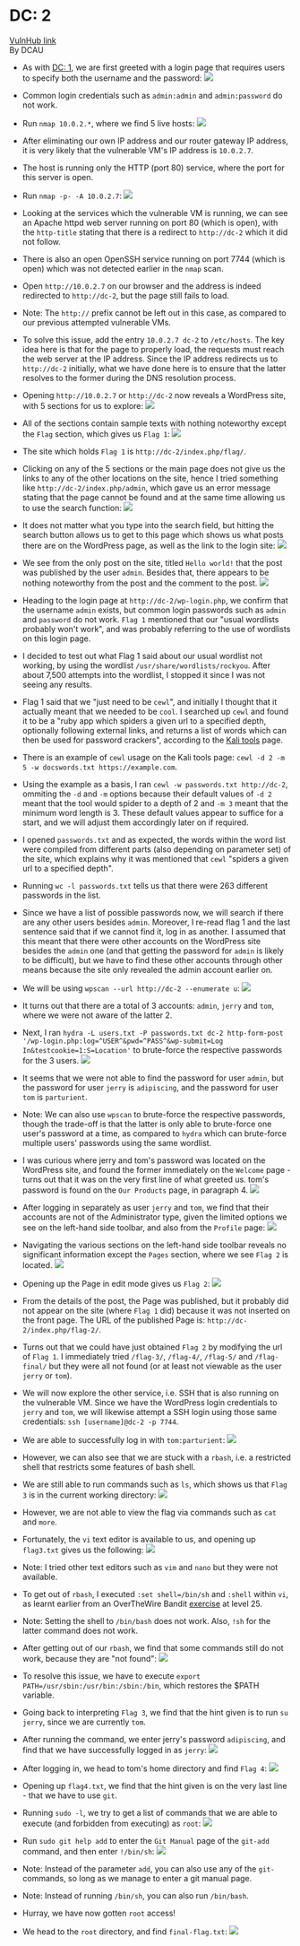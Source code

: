 # DC: 2
[VulnHub link](https://www.vulnhub.com/entry/dc-2,311/)  
By DCAU

* As with [DC: 1](https://github.com/leegengyu/CTF-Walkthrough/blob/master/dc-1.md), we are first greeted with a login page that requires users to specify both the username and the password: 
![](/screenshots/dc-2/loginInitial.jpg)
* Common login credentials such as `admin:admin` and `admin:password` do not work.
* Run `nmap 10.0.2.*`, where we find 5 live hosts:
![](/screenshots/dc-2/nmapScan.jpg)
* After eliminating our own IP address and our router gateway IP address, it is very likely that the vulnerable VM's IP address is `10.0.2.7`.
* The host is running only the HTTP (port 80) service, where the port for this server is open.
* Run `nmap -p- -A 10.0.2.7`:
![](/screenshots/dc-2/hostFullScan.jpg)
* Looking at the services which the vulnerable VM is running, we can see an Apache httpd web server running on port 80 (which is open), with the `http-title` stating that there is a redirect to `http://dc-2` which it did not follow.
* There is also an open OpenSSH service running on port 7744 (which is open) which was not detected earlier in the `nmap` scan.
* Open `http://10.0.2.7` on our browser and the address is indeed redirected to `http://dc-2`, but the page still fails to load.
* Note: The `http://` prefix cannot be left out in this case, as compared to our previous attempted vulnerable VMs.
* To solve this issue, add the entry `10.0.2.7 dc-2` to `/etc/hosts`. The key idea here is that for the page to properly load, the requests must reach the web server at the IP address. Since the IP address redirects us to `http://dc-2` initially, what we have done here is to ensure that the latter resolves to the former during the DNS resolution process.
* Opening `http://10.0.2.7` or `http://dc-2` now reveals a WordPress site, with 5 sections for us to explore:
![](/screenshots/dc-2/siteWebServer.jpg)
* All of the sections contain sample texts with nothing noteworthy except the `Flag` section, which gives us `Flag 1`:
![](/screenshots/dc-2/flag1.jpg)
* The site which holds `Flag 1` is `http://dc-2/index.php/flag/`.
* Clicking on any of the 5 sections or the main page does not give us the links to any of the other locations on the site, hence I tried something like `http://dc-2/index.php/admin`, which gave us an error message stating that the page cannot be found and at the same time allowing us to use the search function:
![](/screenshots/dc-2/wordPressMissingPage.jpg)
* It does not matter what you type into the search field, but hitting the search button allows us to get to this page which shows us what posts there are on the WordPress page, as well as the link to the login site:
![](/screenshots/dc-2/wordPressSearch.jpg)
* We see from the only post on the site, titled `Hello world!` that the post was published by the user `admin`. Besides that, there appears to be nothing noteworthy from the post and the comment to the post.
![](/screenshots/dc-2/wordPressPost.jpg)
* Heading to the login page at `http://dc-2/wp-login.php`, we confirm that the username `admin` exists, but common login passwords such as `admin` and `password` do not work. `Flag 1` mentioned that our "usual wordlists probably won't work", and was probably referring to the use of wordlists on this login page.
* I decided to test out what Flag 1 said about our usual wordlist not working, by using the wordlist `/usr/share/wordlists/rockyou`. After about 7,500 attempts into the wordlist, I stopped it since I was not seeing any results.
* Flag 1 said that we "just need to be `cewl`", and initially I thought that it actually meant that we needed to be `cool`. I searched up `cewl` and found it to be a "ruby app which spiders a given url to a specified depth, optionally following external links, and returns a list of words which can then be used for password crackers", according to the [Kali tools](https://tools.kali.org/password-attacks/cewl) page.
* There is an example of `cewl` usage on the Kali tools page: `cewl -d 2 -m 5 -w docswords.txt https://example.com`.
* Using the example as a basis, I ran `cewl -w passwords.txt http://dc-2`, ommiting the `-d` and `-m` options because their default values of `-d 2` meant that the tool would spider to a depth of 2 and `-m 3` meant that the minimum word length is 3. These default values appear to suffice for a start, and we will adjust them accordingly later on if required.
* I opened `passwords.txt` and as expected, the words within the word list were compiled from different parts (also depending on parameter set) of the site, which explains why it was mentioned that `cewl` "spiders a given url to a specified depth".
* Running `wc -l passwords.txt` tells us that there were 263 different passwords in the list.
* Since we have a list of possible passwords now, we will search if there are any other users besides `admin`. Moreover, I re-read flag 1 and the last sentence said that if we cannot find it, log in as another. I assumed that this meant that there were other accounts on the WordPress site besides the `admin` one (and that getting the password for `admin` is likely to be difficult), but we have to find these other accounts through other means because the site only revealed the admin account earlier on.
* We will be using `wpscan --url http://dc-2 --enumerate u`:
![](/screenshots/dc-2/wpscanUsersResults.jpg)
* It turns out that there are a total of 3 accounts: `admin`, `jerry` and `tom`, where we were not aware of the latter 2.
* Next, I ran `hydra -L users.txt -P passwords.txt dc-2 http-form-post '/wp-login.php:log=^USER^&pwd=^PASS^&wp-submit=Log In&testcookie=1:S=Location'` to brute-force the respective passwords for the 3 users.
![](/screenshots/dc-2/hydraCrackPasswords.jpg)
* It seems that we were not able to find the password for user `admin`, but the password for user `jerry` is `adipiscing`, and the password for user `tom` is `parturient`.
* Note: We can also use `wpscan` to brute-force the respective passwords, though the trade-off is that the latter is only able to brute-force one user's password at a time, as compared to `hydra` which can brute-force multiple users' passwords using the same wordlist.
* I was curious where jerry and tom's password was located on the WordPress site, and found the former immediately on the `Welcome` page - turns out that it was on the very first line of what greeted us. tom's password is found on the `Our Products` page, in paragraph 4.
![](/screenshots/dc-2/wordPressUserjerryPasswordLocation.jpg)
* After logging in separately as user `jerry` and `tom`, we find that their accounts are not of the Administrator type, given the limited options we see on the left-hand side toolbar, and also from the `Profile` page:
![](/screenshots/dc-2/wordPressUserjerryAndtomProfile.jpg)
* Navigating the various sections on the left-hand side toolbar reveals no significant information except the `Pages` section, where we see `Flag 2` is located.
![](/screenshots/dc-2/flag2Location.jpg)
* Opening up the Page in edit mode gives us `Flag 2`:
![](/screenshots/dc-2/flag2.jpg)
* From the details of the post, the Page was published, but it probably did not appear on the site (where `Flag 1` did) because it was not inserted on the front page. The URL of the published Page is: `http://dc-2/index.php/flag-2/`.
* Turns out that we could have just obtained `Flag 2` by modifying the url of `Flag 1`. I immediately tried `/flag-3/`, `/flag-4/`, `/flag-5/` and `/flag-final/` but they were all not found (or at least not viewable as the user `jerry` or `tom`).

* We will now explore the other service, i.e. SSH that is also running on the vulnerable VM. Since we have the WordPress login credentials to `jerry` and `tom`, we will likewise attempt a SSH login using those same credentials: `ssh [username]@dc-2 -p 7744`.
* We are able to successfully log in with `tom:parturient`:
![](/screenshots/dc-2/sshtomLogin.jpg)
* However, we can also see that we are stuck with a `rbash`, i.e. a restricted shell that restricts some features of bash shell.
* We are still able to run commands such as `ls`, which shows us that `Flag 3` is in the current working directory:
![](/screenshots/dc-2/flag3Location.jpg)
* However, we are not able to view the flag via commands such as `cat` and `more`.
* Fortunately, the `vi` text editor is available to us, and opening up `flag3.txt` gives us the following:
![](/screenshots/dc-2/flag3.jpg)
* Note: I tried other text editors such as `vim` and `nano` but they were not available.
* To get out of `rbash`, I executed `:set shell=/bin/sh` and `:shell` within `vi`, as learnt earlier from an OverTheWire Bandit [exercise](https://github.com/leegengyu/OverTheWire-Bandit) at level 25.
* Note: Setting the shell to `/bin/bash` does not work. Also, `!sh` for the latter command does not work.
* After getting out of our `rbash`, we find that some commands still do not work, because they are "not found":
![](/screenshots/dc-2/binshCommandNotFound.jpg)
* To resolve this issue, we have to execute `export PATH=/usr/sbin:/usr/bin:/sbin:/bin`, which restores the $PATH variable.
* Going back to interpreting `Flag 3`, we find that the hint given is to run `su jerry`, since we are currently `tom`.
* After running the command, we enter jerry's password `adipiscing`, and find that we have successfully logged in as `jerry`:
![](/screenshots/dc-2/sshjerryLogin.jpg)
* After logging in, we head to tom's home directory and find `Flag 4`:
![](/screenshots/dc-2/flag4Location.jpg)
* Opening up `flag4.txt`, we find that the hint given is on the very last line - that we have to use `git`.
* Running `sudo -l`, we try to get a list of commands that we are able to execute (and forbidden from executing) as `root`:
![](/screenshots/dc-2/gitCommand.jpg)
* Run `sudo git help add` to enter the `Git Manual` page of the `git-add` command, and then enter `!/bin/sh`:
![](/screenshots/dc-2/binshCommandGit.jpg)
* Note: Instead of the parameter `add`, you can also use any of the `git-` commands, so long as we manage to enter a git manual page.
* Note: Instead of running `/bin/sh`, you can also run `/bin/bash`.
* Hurray, we have now gotten `root` access!
* We head to the `root` directory, and find `final-flag.txt`:
![](/screenshots/dc-2/flagLast.jpg)